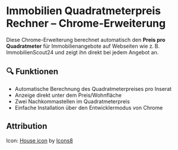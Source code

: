 # Immobilien Quadratmeterpreis Rechner – Chrome-Erweiterung

Diese Chrome-Erweiterung berechnet automatisch den **Preis pro Quadratmeter** für Immobilienangebote auf Webseiten wie z. B. ImmobilienScout24 und zeigt ihn direkt bei jedem Angebot an.

## 🔍 Funktionen

- Automatische Berechnung des Quadratmeterpreises pro Inserat
- Anzeige direkt unter dem Preis/Wohnfläche
- Zwei Nachkommastellen im Quadratmeterpreis
- Einfache Installation über den Entwicklermodus von Chrome

## Attribution

Icon: [House icon](https://icons8.com/icon/JV9QvsUAUkOM/house) by [Icons8](https://icons8.com)
